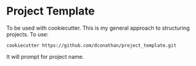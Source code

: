 
# Project Template

To be used with cookiecutter.  This is my general approach to structuring projects.  To use:

```
cookiecutter https://github.com/dconathan/project_template.git
```

It will prompt for project name.
